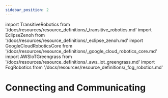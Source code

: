```yaml
---
sidebar_position: 2
---
```


import TransitiveRobotics from '/docs/resources/resource_definitions/_transitive_robotics.md'
import EclipseZenoh from '/docs/resources/resource_definitions/_eclipse_zenoh.md'
import GoogleCloudRoboticsCore from '/docs/resources/resource_definitions/_google_cloud_robotics_core.md'
import AWSIoTGreengrass from '/docs/resources/resource_definitions/_aws_iot_greengrass.md'
import FogRobotics from '/docs/resources/resource_definitions/_fog_robotics.md'

# Connecting and Communicating

<TransitiveRobotics components={props.components} />
<EclipseZenoh components={props.components} />
<GoogleCloudRoboticsCore components={props.components} />
<AWSIoTGreengrass components={props.components} />
<FogRobotics components={props.components} />
